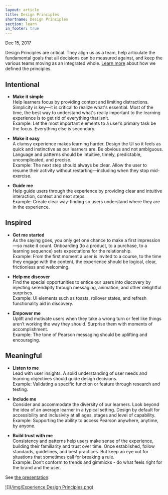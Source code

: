 ```yaml
---
layout: article
title: Design Principles
shortname: Design Principles
section: learn
in_footer: true
---
```


Dec 15, 2017

Design Principles are critical. They align us as a team, help articulate the fundamental goals that all decisions can be measured against, and keep the various teams moving as an integrated whole. [Learn more](https://neo.pearson.com/people/USCHED2/blog/2017/12/13/17-accomplishments-experience-design-principles) about how we defined the principles.



## Intentional


- **Make it simple**  
Help learners focus by providing context and limiting distractions.
Simplicity is key—it is critical to realize what's essential. Most of the time, the best way to understand what's really important to the learning experience is to get rid of everything that isn’t.  
Example: Let the most important elements to a user’s primary task be the focus. Everything else is secondary.

- **Make it easy**  
A clumsy experience makes learning harder. Design the UI so it feels as quick and instinctive as our learners are.
Be obvious and not ambiguous. Language and patterns should be intuitive, timely, predictable, uncomplicated, and precise.  
Example: The next step should always be clear. Allow the user to resume their activity without restarting—including when they stop mid-exercise.

- **Guide me**  
Help guide users through the experience by providing clear and intuitive interaction, context and next steps.  
Example: Create clear way-finding so users understand where they are in the experience.



## Inspired
- **Get me started**  
As the saying goes, you only get one chance to make a first impression—so make it count. Onboarding (to a product, to a purchase, to a learning sequence) sets expectations
for the relationship.  
Example: From the first moment a user is invited to a course, to the time they engage with the content, the experience should be logical, clear, frictionless and welcoming.

- **Help me discover**  
Find the special opportunities to entice our users into discovery by injecting serendipity through messaging, animation, and other delightful surprises.  
Example: UI elements such as toasts, rollover states, and refresh functionality aid in discovery.

- **Empower me**  
Uplift and motivate users when they take a wrong turn or feel like things aren’t working the way they should. Surprise them with moments of accomplishment.  
Example: The tone of Pearson messaging should be uplifting and encouraging.

## Meaningful

- **Listen to me**  
Lead with user insights. A solid understanding of user needs and learning objectives should guide design decisions.  
Example: Validating a specific function or feature through research and testing.

- **Include me**  
Consider and accommodate the diversity of our learners. Look beyond the idea of an average learner in a typical setting. Design by default for accessibility and inclusivity at all ages, stages and level of capability.  
Example: Supporting the ability to access Pearson anywhere, anytime, by anyone.

- **Build trust with me**  
Consistency and patterns help users make sense of the experience, building their familiarity and trust over time. Once established, follow standards, guidelines, and best practices. But keep an eye out for situations that sometimes call for breaking a rule.  
Example: Don’t conform to trends and gimmicks - do what feels right for the brand and the user.  

See [the presentation](https://docs.google.com/presentation/d/10mxa5vTw4Uwj7hxLtkKKrtmFsE1G6JrynI-JL-lWNgc/edit#slide=id.g23ba321e10_0_500):

[![](/img/Experience Design Principles.png)](https://docs.google.com/presentation/d/10mxa5vTw4Uwj7hxLtkKKrtmFsE1G6JrynI-JL-lWNgc/edit#slide=id.g23ba321e10_0_500)
